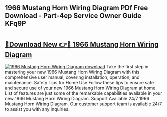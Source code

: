 ## 1966 Mustang Horn Wiring Diagram PDf Free Download - Part-4ep Service Owner Guide KFq9P

# <h2><a href="http://dfkgf9.blite.top/?on=1966+Mustang+Horn+Wiring+Diagram">🔗Download New 👉🔴 1966 Mustang Horn Wiring Diagram</a></h2>

[![1966 Mustang Horn Wiring Diagram download](https://i.imgur.com/lujVjoI.png)](http://dfkgf9.blite.top/?on=1966+Mustang+Horn+Wiring+Diagram)
Take the first step in mastering your new 1966 Mustang Horn Wiring Diagram with this comprehensive user manual, covering installation, operation, and maintenance. Safety Tips for Home Use Follow these tips to ensure safe and secure use of your new 1966 Mustang Horn Wiring Diagram at home. List of features are just some of the remarkable capabilities available in your new 1966 Mustang Horn Wiring Diagram. Support Available 24/7 1966 Mustang Horn Wiring Diagram. Our customer support team is available 24/7 to assist you with any inquiries.

